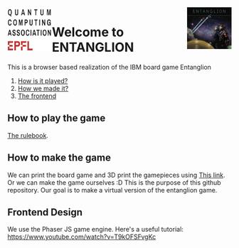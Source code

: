 <img src="sources/entanglion.jpg" align="right" width="100">
<img src="sources/epflQuantumLogo.png" align="left" width="100">

# Welcome to ENTANGLION
This is a browser based realization of the IBM board game Entanglion

1. [How is it played?](#howTo)
2. [ How we made it?](#howToM)
3. [ The frontend](#frontE)




<a name="howTo"></a>
## How to play the game

[The rulebook](https://github.com/Entanglion/entanglion/tree/master/game).

<a name="howToM"></a>
## How to make the game

We can print the board game and 3D print the gamepieces using [This link](https://github.com/Entanglion/entanglion/tree/master/assets).
Or we can make the game ourselves :D
This is the purpose of this github repository. Our goal is to make a virtual version of the entanglion game.
<a name="frontE"></a>
## Frontend Design
We use the Phaser JS game engine. Here's a useful tutorial:
https://www.youtube.com/watch?v=T9kOFSFvgKc
